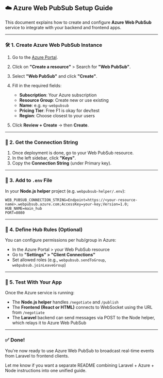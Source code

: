 ## ☁️ Azure Web PubSub Setup Guide

This document explains how to create and configure **Azure Web PubSub** service to integrate with your backend and frontend apps.

---

### 🛠️ 1. Create Azure Web PubSub Instance

1. Go to the [Azure Portal](https://portal.azure.com).

2. Click on **"Create a resource"** > Search for **"Web PubSub"**.

3. Select **"Web PubSub"** and click **"Create"**.

4. Fill in the required fields:

   * **Subscription**: Your Azure subscription
   * **Resource Group**: Create new or use existing
   * **Name**: e.g. `my-webpubsub`
   * **Pricing Tier**: Free F1 is okay for dev/test
   * **Region**: Choose closest to your users

5. Click **Review + Create** → then **Create**.

---

### 🔑 2. Get the Connection String

1. Once deployment is done, go to your Web PubSub resource.
2. In the left sidebar, click **"Keys"**.
3. Copy the **Connection String** (under Primary key).

---

### 🧾 3. Add to `.env` File

In your **Node.js helper** project (e.g. `webpubsub-helper/.env`):

```env
WEB_PUBSUB_CONNECTION_STRING=Endpoint=https://<your-resource-name>.webpubsub.azure.com;AccessKey=your-key;Version=1.0;
HUB_NAME=main_hub
PORT=8080
```

---

### 🚦 4. Define Hub Rules (Optional)

You can configure permissions per hub/group in Azure:

* In the Azure Portal > your Web PubSub resource
* Go to **"Settings" > "Client Connections"**
* Set allowed roles (e.g., `webpubsub.sendToGroup`, `webpubsub.joinLeaveGroup`)

---

### 🧪 5. Test With Your App

Once the Azure service is running:

* The **Node.js helper** handles `/negotiate` and `/publish`
* The **Frontend (React or HTML)** connects to WebSocket using the URL from `/negotiate`
* The **Laravel** backend can send messages via POST to the Node helper, which relays it to Azure Web PubSub

---

### ✅ Done!

You're now ready to use Azure Web PubSub to broadcast real-time events from Laravel to frontend clients.

Let me know if you want a separate README combining Laravel + Azure + Node instructions into one unified guide.
